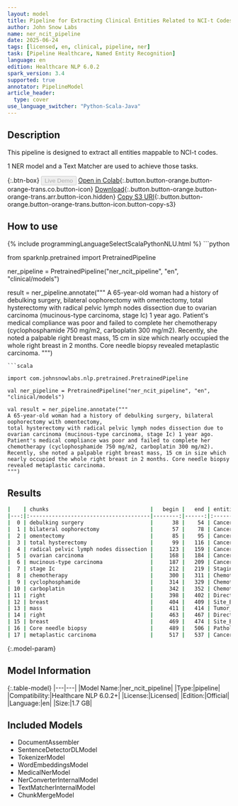 ```yaml
---
layout: model
title: Pipeline for Extracting Clinical Entities Related to NCI-t Codes
author: John Snow Labs
name: ner_ncit_pipeline
date: 2025-06-24
tags: [licensed, en, clinical, pipeline, ner]
task: [Pipeline Healthcare, Named Entity Recognition]
language: en
edition: Healthcare NLP 6.0.2
spark_version: 3.4
supported: true
annotator: PipelineModel
article_header:
  type: cover
use_language_switcher: "Python-Scala-Java"
---
```


## Description

This pipeline is designed to extract all entities mappable to NCI-t codes.

1 NER model and a Text Matcher are used to achieve those tasks.

{:.btn-box}
<button class="button button-orange" disabled>Live Demo</button>
[Open in Colab](https://colab.research.google.com/github/JohnSnowLabs/spark-nlp-workshop/blob/master/healthcare-nlp/07.0.Pretrained_Clinical_Pipelines.ipynb){:.button.button-orange.button-orange-trans.co.button-icon}
[Download](https://s3.amazonaws.com/auxdata.johnsnowlabs.com/clinical/models/ner_ncit_pipeline_en_6.0.2_3.4_1750794269667.zip){:.button.button-orange.button-orange-trans.arr.button-icon.hidden}
[Copy S3 URI](s3://auxdata.johnsnowlabs.com/clinical/models/ner_ncit_pipeline_en_6.0.2_3.4_1750794269667.zip){:.button.button-orange.button-orange-trans.button-icon.button-copy-s3}

## How to use



<div class="tabs-box" markdown="1">
{% include programmingLanguageSelectScalaPythonNLU.html %}
```python

from sparknlp.pretrained import PretrainedPipeline

ner_pipeline = PretrainedPipeline("ner_ncit_pipeline", "en", "clinical/models")

result = ner_pipeline.annotate("""
A 65-year-old woman had a history of debulking surgery, bilateral oophorectomy with omentectomy, 
total hysterectomy with radical pelvic lymph nodes dissection due to ovarian carcinoma (mucinous-type carcinoma, stage Ic) 1 year ago. 
Patient's medical compliance was poor and failed to complete her chemotherapy (cyclophosphamide 750 mg/m2, carboplatin 300 mg/m2). 
Recently, she noted a palpable right breast mass, 15 cm in size which nearly occupied the whole right breast in 2 months. Core needle biopsy revealed metaplastic carcinoma.
""")

```
```scala

import com.johnsnowlabs.nlp.pretrained.PretrainedPipeline

val ner_pipeline = PretrainedPipeline("ner_ncit_pipeline", "en", "clinical/models")

val result = ner_pipeline.annotate("""
A 65-year-old woman had a history of debulking surgery, bilateral oophorectomy with omentectomy, 
total hysterectomy with radical pelvic lymph nodes dissection due to ovarian carcinoma (mucinous-type carcinoma, stage Ic) 1 year ago. 
Patient's medical compliance was poor and failed to complete her chemotherapy (cyclophosphamide 750 mg/m2, carboplatin 300 mg/m2). 
Recently, she noted a palpable right breast mass, 15 cm in size which nearly occupied the whole right breast in 2 months. Core needle biopsy revealed metaplastic carcinoma.
""")

```
</div>

## Results

```bash
|    | chunks                                |   begin |   end | entities       |
|---:|:--------------------------------------|--------:|------:|:---------------|
|  0 | debulking surgery                     |      38 |    54 | Cancer_Surgery |
|  1 | bilateral oophorectomy                |      57 |    78 | Cancer_Surgery |
|  2 | omentectomy                           |      85 |    95 | Cancer_Surgery |
|  3 | total hysterectomy                    |      99 |   116 | Cancer_Surgery |
|  4 | radical pelvic lymph nodes dissection |     123 |   159 | Cancer_Surgery |
|  5 | ovarian carcinoma                     |     168 |   184 | Cancer_dx      |
|  6 | mucinous-type carcinoma               |     187 |   209 | Cancer_dx      |
|  7 | stage Ic                              |     212 |   219 | Staging        |
|  8 | chemotherapy                          |     300 |   311 | Chemotherapy   |
|  9 | cyclophosphamide                      |     314 |   329 | Chemotherapy   |
| 10 | carboplatin                           |     342 |   352 | Chemotherapy   |
| 11 | right                                 |     398 |   402 | Direction      |
| 12 | breast                                |     404 |   409 | Site_Breast    |
| 13 | mass                                  |     411 |   414 | Tumor_Finding  |
| 14 | right                                 |     463 |   467 | Direction      |
| 15 | breast                                |     469 |   474 | Site_Breast    |
| 16 | Core needle biopsy                    |     489 |   506 | Pathology_Test |
| 17 | metaplastic carcinoma                 |     517 |   537 | Cancer_dx      |
```

{:.model-param}
## Model Information

{:.table-model}
|---|---|
|Model Name:|ner_ncit_pipeline|
|Type:|pipeline|
|Compatibility:|Healthcare NLP 6.0.2+|
|License:|Licensed|
|Edition:|Official|
|Language:|en|
|Size:|1.7 GB|

## Included Models

- DocumentAssembler
- SentenceDetectorDLModel
- TokenizerModel
- WordEmbeddingsModel
- MedicalNerModel
- NerConverterInternalModel
- TextMatcherInternalModel
- ChunkMergeModel